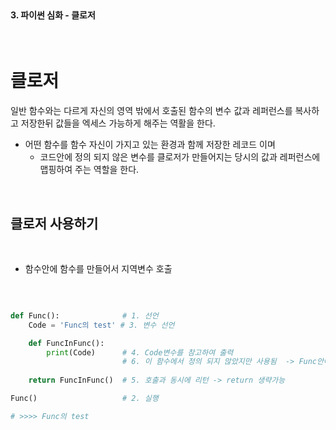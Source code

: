<br>

#### 3. 파이썬 심화 - 클로저

<br>

# 클로저 

일반 함수와는 다르게 자신의 영역 밖에서 호출된 함수의 변수 값과 레퍼런스를 복사하고 저장한뒤 값들을 엑세스 가능하게 해주는 역활을 한다. 

- 어떤 함수를 함수 자신이 가지고 있는 환경과 함께 저장한 레코드 이며 
    - 코드안에 정의 되지 않은 변수를 클로저가 만들어지는 당시의 값과 레퍼런스에 맵핑하여 주는 역할을 한다. 

<br>

## 클로저 사용하기 

<br>

- 함수안에 함수를 만들어서 지역변수 호출 

<br>

```py

def Func():              # 1. 선언 
    Code = 'Func의 test' # 3. 변수 선언

    def FuncInFunc():
        print(Code)      # 4. Code변수를 참고하여 출력 
                         # 6. 이 함수에서 정의 되지 않았지만 사용됨  -> Func안에 들어있는 모든 코드에 접근가능함
        
    return FuncInFunc()  # 5. 호출과 동시에 리턴 -> return 생략가능

Func()                   # 2. 실행

# >>>> Func의 test

```




